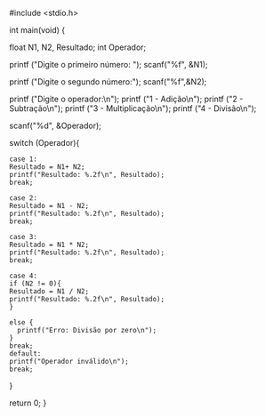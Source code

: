 #include <stdio.h>

int main(void) {

  float N1, N2, Resultado;
  int Operador;

  printf ("Digite o primeiro número: ");
  scanf("%f", &N1);

  printf ("Digite o segundo número:");
  scanf("%f",&N2);

  printf ("Digite o operador:\n");
  printf ("1 - Adição\n");
  printf ("2 - Subtração\n");
  printf ("3 - Multiplicação\n");
  printf ("4 - Divisão\n");
  
  scanf("%d", &Operador);

  switch (Operador){

    case 1:
    Resultado = N1+ N2;
    printf("Resultado: %.2f\n", Resultado);
    break;

    case 2:
    Resultado = N1 - N2;
    printf("Resultado: %.2f\n", Resultado);
    break;

    case 3:
    Resultado = N1 * N2;
    printf("Resultado: %.2f\n", Resultado);
    break; 

    case 4:
    if (N2 != 0){
    Resultado = N1 / N2;
    printf("Resultado: %.2f\n", Resultado);
    }

    else {
      printf("Erro: Divisão por zero\n");
    }
    break;
    default:
    printf("Operador inválido\n");
    break;
  }

  return 0;
}
    
  
